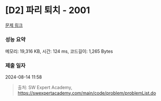 # [D2] 파리 퇴치 - 2001 

[문제 링크](https://swexpertacademy.com/main/code/problem/problemDetail.do?contestProbId=AV5PzOCKAigDFAUq) 

### 성능 요약

메모리: 19,316 KB, 시간: 124 ms, 코드길이: 1,265 Bytes

### 제출 일자

2024-08-14 11:58



> 출처: SW Expert Academy, https://swexpertacademy.com/main/code/problem/problemList.do